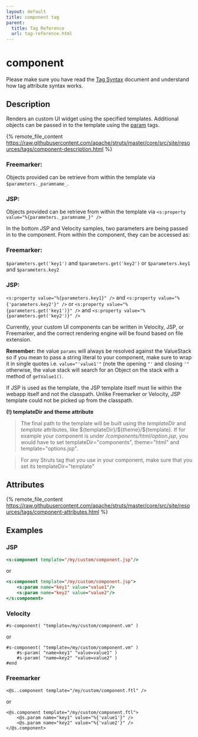 ```yaml
---
layout: default
title: component tag
parent:
  title: Tag Reference
  url: tag-reference.html
---
```


# component

Please make sure you have read the [Tag Syntax](tag-syntax) document and understand how tag attribute syntax works.

## Description

Renders an custom UI widget using the specified templates. Additional objects can be passed in to the template
using the [param](param-tag) tags.

{% remote_file_content https://raw.githubusercontent.com/apache/struts/master/core/src/site/resources/tags/component-description.html %}

### Freemarker:

Objects provided can be retrieve from within the template via `$parameters._paramname_`.

### JSP:

Objects provided can be retrieve from within the template via `<s:property value="%{parameters._paramname_}" />`

In the bottom JSP and Velocity samples, two parameters are being passed in to the component. From within the
component, they can be accessed as:

### Freemarker:
 
`$parameters.get('key1')` and `$parameters.get('key2')` or `$parameters.key1` and `$parameters.key2`

### JSP:

`<s:property value="%{parameters.key1}" />` and `<s:property value="%{'parameters.key2'}" />` or
`<s:property value="%{parameters.get('key1')}" />` and `<s:property value="%{parameters.get('key2')}" />`

Currently, your custom UI components can be written in Velocity, JSP, or Freemarker, and the correct rendering
engine will be found based on file extension.

**Remember:** the value `params` will always be resolved against the ValueStack so if you mean to pass a string literal 
to your component, make sure to wrap it in single quotes i.e. `value="'value1'"` (note the opening `"'` and closing `'"` 
otherwise, the value stack will search for an Object on the stack with a method of `getValue1()`.

If JSP is used as the template, the JSP template itself must lie within the webapp itself and not the classpath. 
Unlike Freemarker or Velocity, JSP template could not be picked up from the classpath.

**(!) templateDir and theme attribute**

> The final path to the template will be built using the _templateDir_  and _template_  attributes, like 
> \${templateDir}/\${theme}/\${template}. If for example your component is under _/components/html/option.jsp_, 
> you would have to set templateDir="components", theme="html" and template="options.jsp". 

> For any Struts tag that you use in your component, make sure that you set its templateDir="template"

## Attributes

{% remote_file_content https://raw.githubusercontent.com/apache/struts/master/core/src/site/resources/tags/component-attributes.html %}

## Examples

### JSP

```jsp
<s:component template="/my/custom/component.jsp"/>
```

or

```jsp
<s:component template="/my/custom/component.jsp">
    <s:param name="key1" value="value1"/>
    <s:param name="key2" value="value2"/>
</s:component>
```

### Velocity

```
#s-component( "template=/my/custom/component.vm" )
```

or

```
#s-component( "template=/my/custom/component.vm" )
    #s-param( "name=key1" "value=value1" )
    #s-param( "name=key2" "value=value2" )
#end
```

### Freemarker

```
<@s..component template="/my/custom/component.ftl" />
```

or

```
<@s.component template="/my/custom/component.ftl">
    <@s.param name="key1" value="%{'value1'}" />
    <@s.param name="key2" value="%{'value2'}" />
</@s.component>
```
